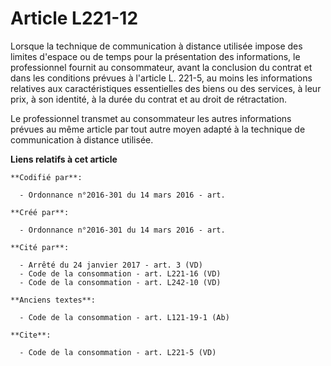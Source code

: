 # Article L221-12

Lorsque la technique de communication à distance utilisée impose des limites d'espace ou de temps pour la présentation des
informations, le professionnel fournit au consommateur, avant la conclusion du contrat et dans les conditions prévues à
l'article L. 221-5, au moins les informations relatives aux caractéristiques essentielles des biens ou des services, à leur
prix, à son identité, à la durée du contrat et au droit de rétractation. 

Le professionnel transmet au consommateur les autres informations prévues au même article par tout autre moyen adapté à la
technique de communication à distance utilisée.

**Liens relatifs à cet article**

	**Codifié par**:

	  - Ordonnance n°2016-301 du 14 mars 2016 - art.

	**Créé par**:

	  - Ordonnance n°2016-301 du 14 mars 2016 - art.

	**Cité par**:

	  - Arrêté du 24 janvier 2017 - art. 3 (VD)
	  - Code de la consommation - art. L221-16 (VD)
	  - Code de la consommation - art. L242-10 (VD)

	**Anciens textes**:

	  - Code de la consommation - art. L121-19-1 (Ab)

	**Cite**:

	  - Code de la consommation - art. L221-5 (VD)
